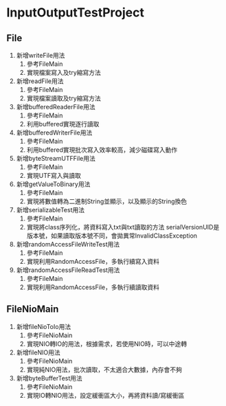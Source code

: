 # InputOutputTestProject
## File
1. 新增writeFile用法
   1. 參考FileMain
   2. 實現檔案寫入及try縮寫方法
2. 新增readFile用法
   1. 參考FileMain
   2. 實現檔案讀取及try縮寫方法
3. 新增bufferedReaderFile用法
   1. 參考FileMain
   2. 利用buffered實現逐行讀取
4. 新增bufferedWriterFile用法
   1. 參考FileMain
   2. 利用buffered實現批次寫入效率較高，減少磁碟寫入動作
5. 新增byteStreamUTFFile用法
   1. 參考FileMain
   2. 實現UTF寫入與讀取
6. 新增getValueToBinary用法
   1. 參考FileMain
   2. 實現將數值轉為二進制String並顯示，以及顯示的String換色
7. 新增serializableTest用法
   1. 參考FileMain
   2. 實現將class序列化，將資料寫入txt與txt讀取的方法
      serialVersionUID是版本號，如果讀取版本號不同，會拋異常InvalidClassException
8. 新增randomAccessFileWriteTest用法
   1. 參考FileMain
   2. 實現利用RandomAccessFile，多執行續寫入資料
9. 新增randomAccessFileReadTest用法
   1. 參考FileMain
   2. 實現利用RandomAccessFile，多執行續讀取資料
## FileNioMain
1. 新增fileNioToIo用法
   1. 參考FileNioMain
   2. 實現NIO轉IO的用法，根據需求，若使用NIO時，可以中途轉
2. 新增fileNIO用法
   1. 參考FileNioMain
   2. 實現純NIO用法，批次讀取，不太適合大數據，內存會不夠
3. 新增byteBufferTest用法
   1. 參考FileNioMain
   2. 實現IO轉NIO用法，設定緩衝區大小，再將資料讀/寫緩衝區